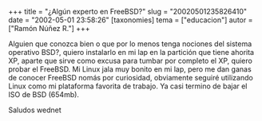 +++
title = "¿Algún experto en FreeBSD?"
slug = "20020501235826410"
date = "2002-05-01 23:58:26"
[taxonomies]
tema = ["educacion"]
autor = ["Ramón Núñez R."]
+++

Alguien que conozca bien o que por lo menos tenga nociones del sistema
operativo BSD?, quiero instalarlo en mi lap en la partición que tiene
ahorita XP, aparte que sirve como excusa para tumbar por completo el XP,
quiero probar el FreeBSD. Mi Linux jala muy bonito en mi lap, pero me
dan ganas de conocer FreeBSD nomás por curiosidad, obviamente seguiré
utilizando Linux como mi plataforma favorita de trabajo. Ya casi termino
de bajar el ISO de BSD (654mb).

Saludos wednet

